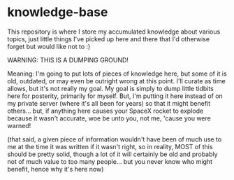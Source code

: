 # knowledge-base

This repository is where I store my accumulated knowledge about various topics, just little things I've picked up here
and there that I'd otherwise forget but would like not to :)

WARNING: THIS IS A DUMPING GROUND!

Meaning: I'm going to put lots of pieces of knowledge here, but some of it is old, outdated, or may even be outright
wrong at this point.  I'll curate as time allows, but it's not really my goal.  My goal is simply to dump little tidbits
here for posterity, primarily for myself.  But, I'm putting it here instead of on my private server (where it's all been
for years) so that it might benefit others... but, if anything here causes your SpaceX rocket to explode because it
wasn't accurate, woe be unto you, not me, 'cause you were warned!

(that said, a given piece of information wouldn't have been of much use to me at the time it was written if it wasn't
right, so in reality, MOST of this should be pretty solid, though a lot of it will certainly be old and probably not
of much value to too many people... but you never know who might benefit, hence why it's here now)
